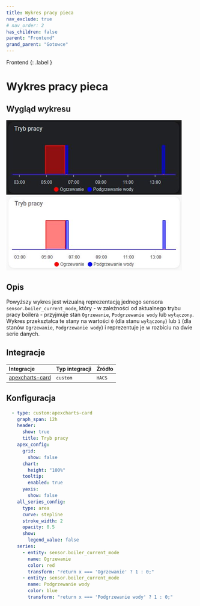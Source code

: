 ```yaml
---
title: Wykres pracy pieca
nav_exclude: true
# nav_order: 2
has_children: false
parent: "Frontend"
grand_parent: "Gotowce"
---
```

Frontend
{: .label }

# Wykres pracy pieca

## Wygląd wykresu

![Wykres trybu pracy pieca](../../../assets/images/wykres-pracy-pieca-dark.jpg)
![Wykres trybu pracy pieca](../../../assets/images/wykres-pracy-pieca-light.jpg)

## Opis

Powyższy wykres jest wizualną reprezentacją jednego sensora `sensor.boiler_current_mode`, który - w zależności od aktualnego trybu pracy boilera - przyjmuje stan  `Ogrzewanie`, `Podgrzewanie wody` lub `wyłączony`. Wykres przekształca te stany na wartości `0` (dla stanu `wyłączony`) lub `1` (dla stanów `Ogrzewanie`, `Podgrzewanie wody`) i reprezentuje je w rozbiciu na dwie serie danych.

## Integracje

| Integracje                                                        | Typ integracji    | Źródło |
|:------------------------------------------------------------------|:------------------|:-------|
| [apexcharts-card](https://github.com/RomRider/apexcharts-card)    | `custom`          | `HACS` |

## Konfiguracja

```yaml
  - type: custom:apexcharts-card
    graph_span: 12h
    header:
      show: true
      title: Tryb pracy
    apex_config:
      grid:
        show: false
      chart:
        height: "100%"
      tooltip:
        enabled: true
      yaxis:
        show: false
    all_series_config:
      type: area
      curve: stepline
      stroke_width: 2
      opacity: 0.5
      show:
        legend_value: false
    series:
      - entity: sensor.boiler_current_mode
        name: Ogrzewanie
        color: red
        transform: "return x === 'Ogrzewanie' ? 1 : 0;"
      - entity: sensor.boiler_current_mode
        name: Podgrzewanie wody
        color: blue
        transform: "return x === 'Podgrzewanie wody' ? 1 : 0;"
```